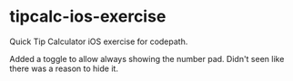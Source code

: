 tipcalc-ios-exercise
====================

Quick Tip Calculator iOS exercise for codepath.

Added a toggle to allow always showing the number pad. Didn't seen like there was a reason to hide it.
